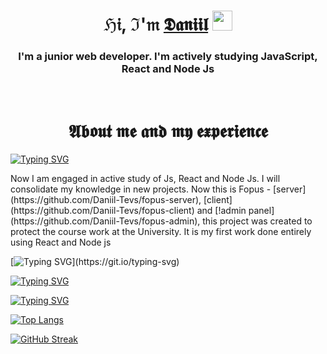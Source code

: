 <h1 align="center">ℌ𝔦, ℑ'𝔪 <a href="https://t.me/reverse_light/" target="_blank">𝕯𝖆𝖓𝖎𝖎𝖑</a> 
<img src="https://github.com/blackcater/blackcater/raw/main/images/Hi.gif" height="32"/></h1>

<h3 align="center">I'm a junior web developer. I'm actively studying JavaScript, React and Node Js</h3>
<br>

<h1 align="center">𝕬𝖇𝖔𝖚𝖙 𝖒𝖊 𝖆𝖓𝖉 𝖒𝖞 𝖊𝖝𝖕𝖊𝖗𝖎𝖊𝖓𝖈𝖊</a></h1>

[![Typing SVG](https://readme-typing-svg.herokuapp.com?color=ffe5b4&lines=Nowadays)](https://git.io/typing-svg)

<p>Now I am engaged in active study of Js, React and Node Js. I will consolidate my knowledge in new projects. Now this is Fopus - [server](https://github.com/Daniil-Tevs/fopus-server), [client](https://github.com/Daniil-Tevs/fopus-client) and [!admin panel](https://github.com/Daniil-Tevs/fopus-admin), this project was created to protect the course work at the University. It is my first work done entirely using React and Node js</p>

[![Typing SVG](https://readme-typing-svg.herokuapp.com?color=ffe5b4&lines=Company+"Aimart")](https://git.io/typing-svg)


[![Typing SVG](https://readme-typing-svg.herokuapp.com?color=ffe5b4&lines=Bitrix+University)](https://git.io/typing-svg)


[![Typing SVG](https://readme-typing-svg.herokuapp.com?color=ffe5b4&lines=Baltic+Federal+Universityy)](https://git.io/typing-svg)

  
[![Top Langs](https://github-readme-stats.vercel.app/api/top-langs/?username=Daniil-Tevs&layout=compact)](https://github.com/anuraghazra/github-readme-stats)

[![GitHub Streak](https://github-readme-streak-stats.herokuapp.com/?user=Daniil-Tevs)](https://git.io/streak-stats)
